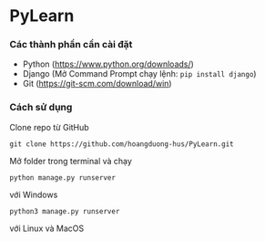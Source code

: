 # PyLearn
### Các thành phần cần cài đặt
- Python (https://www.python.org/downloads/)
- Django (Mở Command Prompt chạy lệnh: ```pip install django```)
- Git (https://git-scm.com/download/win)

### Cách sử dụng
Clone repo từ GitHub
```
git clone https://github.com/hoangduong-hus/PyLearn.git
```
Mở folder trong terminal và chạy
```
python manage.py runserver
```
với Windows
```
python3 manage.py runserver
```
với Linux và MacOS
